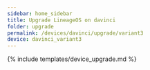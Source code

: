```yaml
---
sidebar: home_sidebar
title: Upgrade LineageOS on davinci
folder: upgrade
permalink: /devices/davinci/upgrade/variant3
device: davinci_variant3
---
```

{% include templates/device_upgrade.md %}
